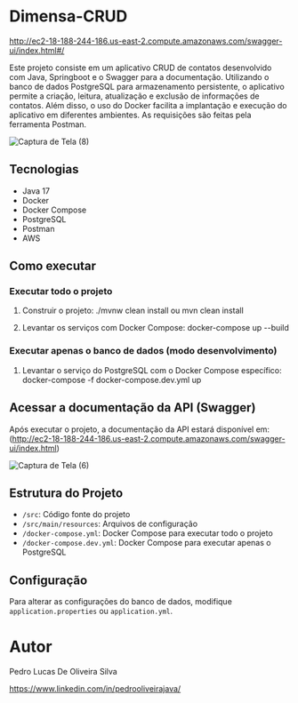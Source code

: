 # Dimensa-CRUD

http://ec2-18-188-244-186.us-east-2.compute.amazonaws.com/swagger-ui/index.html#/

<p>
  Este projeto consiste em um aplicativo CRUD de contatos desenvolvido com Java, Springboot e o Swagger para a documentação. Utilizando o banco de dados PostgreSQL para armazenamento persistente,
  o aplicativo permite a criação, leitura, atualização e exclusão de informações de contatos. Além disso, o uso do Docker facilita a implantação e execução do aplicativo em diferentes ambientes.
  As requisições são feitas pela ferramenta Postman.
</p>

![Captura de Tela (8)](https://github.com/Pedrooliveira465/Contact-CRUD/assets/92175893/bba874a4-5845-4932-bced-4fbdbc9b9b89)


## Tecnologias
- Java 17
- Docker
- Docker Compose
- PostgreSQL
- Postman
- AWS

## Como executar

### Executar todo o projeto
1. Construir o projeto: ./mvnw clean install ou mvn clean install

2. Levantar os serviços com Docker Compose: docker-compose up --build

### Executar apenas o banco de dados (modo desenvolvimento)
1. Levantar o serviço do PostgreSQL com o Docker Compose específico: docker-compose -f docker-compose.dev.yml up

## Acessar a documentação da API (Swagger)
Após executar o projeto, a documentação da API estará disponível em: (http://ec2-18-188-244-186.us-east-2.compute.amazonaws.com/swagger-ui/index.html)

![Captura de Tela (6)](https://github.com/Pedrooliveira465/Contact-CRUD/assets/92175893/6e470140-7ec5-40fc-bc7f-7b5a6e52af07)


## Estrutura do Projeto
- `/src`: Código fonte do projeto
- `/src/main/resources`: Arquivos de configuração
- `/docker-compose.yml`: Docker Compose para executar todo o projeto
- `/docker-compose.dev.yml`: Docker Compose para executar apenas o PostgreSQL

## Configuração
Para alterar as configurações do banco de dados, modifique `application.properties` ou `application.yml`.

# Autor

Pedro Lucas De Oliveira Silva

https://www.linkedin.com/in/pedrooliveirajava/
